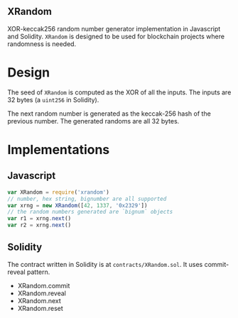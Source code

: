 XRandom
---
XOR-keccak256 random number generator implementation in Javascript and Solidity. `XRandom` is designed to be used for blockchain projects where randomness is needed.

# Design
The seed of `XRandom` is computed as the XOR of all the inputs. The inputs are 32 bytes (a `uint256` in Solidity).

The next random number is generated as the keccak-256 hash of the previous number. The generated randoms are all 32 bytes.

# Implementations
## Javascript
```javascript
var XRandom = require('xrandom')
// number, hex string, bignumber are all supported
var xrng = new XRandom([42, 1337, '0x2329'])
// the random numbers generated are `bignum` objects
var r1 = xrng.next()
var r2 = xrng.next()
```

## Solidity
The contract written in Solidity is at `contracts/XRandom.sol`. It uses commit-reveal pattern.

- XRandom.commit
- XRandom.reveal
- XRandom.next
- XRandom.reset
